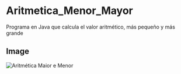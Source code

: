 # Aritmetica_Menor_Mayor
 Programa en Java que calcula el valor aritmético, más pequeño y más grande

 ## Image
![Aritmética Maior e Menor](Arithmetic_Menor_Mayor.png)
